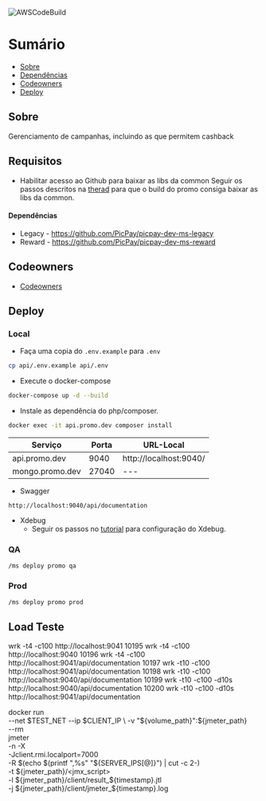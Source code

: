 ![AWSCodeBuild](https://codebuild.us-east-1.amazonaws.com/badges?uuid=eyJlbmNyeXB0ZWREYXRhIjoiYU9KUzBCUVVpMlREd3U3M2FuWUdkbFRUTmlpZzNhUElCNHA1REE0Q3F0S1BRZXNMS2YxKzNrcnlsYkg0Q1Q3M0hudWxEdmRQbWdnVHRHNTg1L1JzRWZ3PSIsIml2UGFyYW1ldGVyU3BlYyI6ImhuNG5vZkNhbDVicVQ5ai8iLCJtYXRlcmlhbFNldFNlcmlhbCI6MX0%3D&branch=master) 

# Sumário
- [Sobre](#Sobre)
- [Dependências](#Dependências)
- [Codeowners](#Codeowners)
- [Deploy](#Deploy)


## Sobre
Gerenciamento de campanhas, incluindo as que permitem cashback

## Requisitos
- Habilitar acesso ao Github para baixar as libs da common
Seguir os passos descritos na [therad](https://picpay.slack.com/archives/CDMB57Q3C/p1569000201050900) para que o build do promo consiga baixar as libs da common.

#### Dependências
- Legacy - https://github.com/PicPay/picpay-dev-ms-legacy
- Reward - https://github.com/PicPay/picpay-dev-ms-reward

## Codeowners
 - [Codeowners](https://github.com/PicPay/picpay-dev-ms-promo/blob/master/CODEOWNERS)

## Deploy
### Local

- Faça uma copia do `.env.example` para `.env`
```sh
cp api/.env.example api/.env
```

- Execute o docker-compose
```sh
docker-compose up -d --build 
```

- Instale as dependência do php/composer.
```sh
docker exec -it api.promo.dev composer install
```

| Serviço  | Porta | URL-Local |
|---|---|---|
| api.promo.dev | 9040 | http://localhost:9040/ |
| mongo.promo.dev | 27040 |---|

- Swagger

```
http://localhost:9040/api/documentation
```
- Xdebug 
    - Seguir os passos no [tutorial](https://picpay.atlassian.net/l/c/3A3wU5FL) para configuração do Xdebug.

### QA
```
/ms deploy promo qa
```
### Prod
```
/ms deploy promo prod
```


## Load Teste
wrk -t4 -c100 http://localhost:9041
10195  wrk -t4 -c100 http://localhost:9040
10196  wrk -t4 -c100 http://localhost:9041/api/documentation
10197  wrk -t10 -c100 http://localhost:9041/api/documentation
10198  wrk -t10 -c100 http://localhost:9040/api/documentation
10199  wrk -t10 -c100 -d10s  http://localhost:9040/api/documentation
10200  wrk -t10 -c100 -d10s  http://localhost:9041/api/documentation



docker run \
  --net $TEST_NET --ip $CLIENT_IP \
  -v "${volume_path}":${jmeter_path} \
  --rm \
  jmeter \
  -n -X \
  -Jclient.rmi.localport=7000 \
  -R $(echo $(printf ",%s" "${SERVER_IPS[@]}") | cut -c 2-) \
  -t ${jmeter_path}/<jmx_script> \
  -l ${jmeter_path}/client/result_${timestamp}.jtl \
  -j ${jmeter_path}/client/jmeter_${timestamp}.log